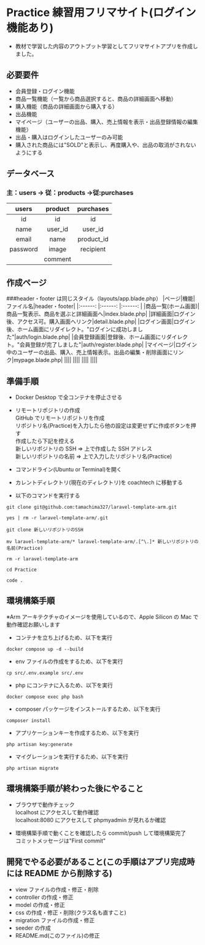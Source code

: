 # Practice 練習用フリマサイト(ログイン機能あり)

- 教材で学習した内容のアウトプット学習としてフリマサイトアプリを作成しました。

## 必要要件

- 会員登録・ログイン機能
- 商品一覧機能（一覧から商品選択すると、商品の詳細画面へ移動）
- 購入機能（商品の詳細画面から購入する）
- 出品機能
- マイページ（ユーザーの出品、購入、売上情報を表示・出品登録情報の編集機能）
- 出品・購入はログインしたユーザーのみ可能
- 購入された商品には"SOLD"と表示し、再度購入や、出品の取消がされないようにする

## データベース

### 主：users -> 従：products ->従:purchases

|  users   | product | purchases  |
| :------: | :-----: | :--------: |
|    id    |   id    |     id     |
|   name   | user_id |  user_id   |
|  email   |  name   | product_id |
| password |  image  | recipient  |
|          | comment |            |

## 作成ページ

###header・footer は同じスタイル（layouts/app.blade.php）
|ページ|機能|ファイル名|header・footer|
|:------: |:------: |:------: |
|商品一覧(ホーム画面)|商品一覧表示、商品を選ぶと詳細画面へ|index.blade.php|
|詳細画面|ログイン後、アクセス可。購入画面へリンク|detail.blade.php|
|ログイン画面|ログイン後、ホーム画面にリダイレクト。"ログインに成功しました"|auth/login.blade.php|
|会員登録画面|登録後、ホーム画面にリダイレクト。"会員登録が完了しました"|auth/register.blade.php|
|マイページ|ログイン中のユーザーの出品、購入、売上情報表示。出品の編集・削除画面にリンク|mypage.blade.php|
||||
||||
||||
||||

## 準備手順

- Docker Desktop で全コンテナを停止させる

- リモートリポジトリの作成  
  GitHub でリモートリポジトリを作成  
  リポジトリ名(Practice)を入力したら他の設定は変更せずに作成ボタンを押す  
  作成したら下記を控える  
  新しいリポジトリの SSH => 上で作成した SSH アドレス  
  新しいリポジトリの名前 => 上で入力したリポジトリ名(Practice)

- コマンドライン(Ubuntu or Terminal)を開く

- カレントディレクトリ(現在のディレクトリ)を coachtech に移動する

- 以下のコマンドを実行する

```
git clone git@github.com:tamachima327/laravel-template-arm.git
```

```
yes | rm -r laravel-template-arm/.git
```

```
git clone 新しいリポジトリのSSH
```

```
mv laravel-template-arm/* laravel-template-arm/.[^\.]* 新しいリポジトリの名前(Practice)
```

```
rm -r laravel-template-arm
```

```
cd Practice
```

```
code .
```

## 環境構築手順

※Arm アーキテクチャのイメージを使用しているので、Apple Silicon の Mac で動作確認お願いします

- コンテナを立ち上げるため、以下を実行

```
docker compose up -d --build
```

- env ファイルの作成をするため、以下を実行

```
cp src/.env.example src/.env
```

- php にコンテナに入るため、以下を実行

```
docker compose exec php bash
```

- composer パッケージをインストールするため、以下を実行

```
composer install
```

- アプリケーションキーを作成するため、以下を実行

```
php artisan key:generate
```

- マイグレーションを実行するため、以下を実行

```
php artisan migrate
```

## 環境構築手順が終わった後にやること

- ブラウザで動作チェック  
  localhost にアクセスして動作確認  
  localhost:8080 にアクセスして phpmyadmin が見れるか確認

- 環境構築手順で動くことを確認したら commit/push して環境構築完了  
  コミットメッセージは"First commit"

## 開発でやる必要があること(この手順はアプリ完成時には README から削除する)

- view ファイルの作成・修正・削除
- controller の作成・修正
- model の作成・修正
- css の作成・修正・削除(クラス名も直すこと)
- migration ファイルの作成・修正
- seeder の作成
- README.md(このファイル)の修正
